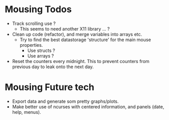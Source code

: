 Mousing Todos
=======

  * Track scrolling use ?
    * This seems to need another X11 library ... ?
  * Clean up code (refactor), and merge variables into arrays etc.
      * Try to find the best datastorage 'structure' for the main mouse properties.
        * Use structs ? 
        * Use arrays ?
  * Reset the counters every midnight. This to prevent counters from previous day to leak onto the next day.


Mousing Future tech
===================

  * Export data and generate som pretty graphs/plots.
  * Make better use of ncurses with centered information, and panels (date, help, menus).
